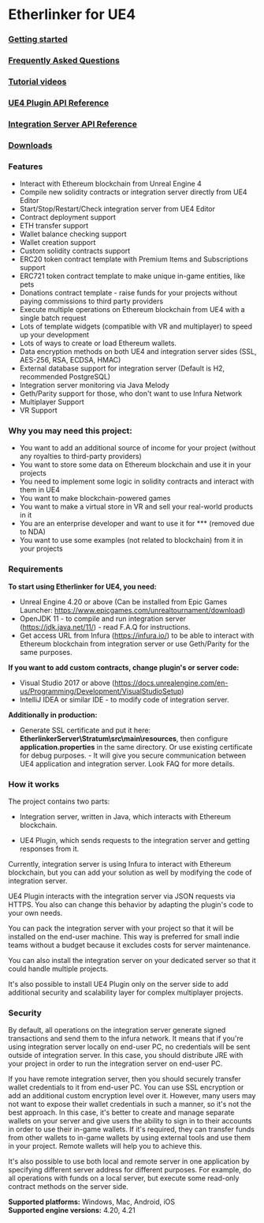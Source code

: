 # Etherlinker for UE4 #

### **[Getting started](https://bitbucket.org/kelheor/etherlinker-for-ue4/wiki/Getting%20started)** ###

### **[Frequently Asked Questions](https://bitbucket.org/kelheor/etherlinker-for-ue4/wiki/Frequently%20Asked%20Questions)** ###

### **[Tutorial videos](https://www.youtube.com/watch?v=uNWJeAJiQwg&list=PL_KX9infRdRiQjfQWTVG9kMvmKBsmUmUj)** ###

### **[UE4 Plugin API Reference](https://kelheor.bitbucket.io/Etherlinker/Etherlinker/)** ###

### **[Integration Server API Reference](https://kelheor.bitbucket.io/Etherlinker/Stratum/)** ###

### **[Downloads](https://drive.google.com/open?id=1OH30pWSP5c8Jthd1OEHdFf3BtfmN69D8)** ###

### **Features** ###

- Interact with Ethereum blockchain from Unreal Engine 4
- Compile new solidity contracts or integration server directly from UE4 Editor
- Start/Stop/Restart/Check integration server from UE4 Editor
- Contract deployment support
- ETH transfer support
- Wallet balance checking support
- Wallet creation support
- Custom solidity contracts support
- ERC20 token contract template with Premium Items and Subscriptions support
- ERC721 token contract template to make unique in-game entities, like pets
- Donations contract template - raise funds for your projects without paying commissions to third party providers
- Execute multiple operations on Ethereum blockchain from UE4 with a single batch request
- Lots of template widgets (compatible with VR and multiplayer) to speed up your development
- Lots of ways to create or load Ethereum wallets.
- Data encryption methods on both UE4 and integration server sides (SSL, AES-256, RSA, ECDSA, HMAC)
- External database support for integration server (Default is H2, recommended PostgreSQL)
- Integration server monitoring via Java Melody
- Geth/Parity support for those, who don't want to use Infura Network
- Multiplayer Support
- VR Support

### **Why you may need this project:** ###

- You want to add an additional source of income for your project (without any royalties to third-party providers)
- You want to store some data on Ethereum blockchain and use it in your projects
- You need to implement some logic in solidity contracts and interact with them in UE4
- You want to make blockchain-powered games
- You want to make a virtual store in VR and sell your real-world products in it
- You are an enterprise developer and want to use it for *** (removed due to NDA)
- You want to use some examples (not related to blockchain) from it in your projects

### **Requirements** ###

**To start using Etherlinker for UE4, you need:**

- Unreal Engine 4.20 or above (Can be installed from Epic Games Launcher: https://www.epicgames.com/unrealtournament/download)
- OpenJDK 11 - to compile and run integration server (https://jdk.java.net/11/) - read F.A.Q for instructions.
- Get access URL from Infura (https://infura.io/) to be able to interact with Ethereum blockchain from integration server or use Geth/Parity for the same purposes.

**If you want to add custom contracts, change plugin's or server code:**

- Visual Studio 2017 or above (https://docs.unrealengine.com/en-us/Programming/Development/VisualStudioSetup)
- IntelliJ IDEA or similar IDE - to modify code of integration server.  

**Additionally in production:**  

- Generate SSL certificate and put it here: **EtherlinkerServer\Stratum\src\main\resources**, then configure **application.properties** in the same directory. Or use existing certificate for debug purposes. - It will give you secure communication between UE4 application and integration server. Look FAQ for more details.  

### **How it works** ###

The project contains two parts:

- Integration server, written in Java, which interacts with Ethereum blockchain.
  
- UE4 Plugin, which sends requests to the integration server and getting responses from it.

Currently, integration server is using Infura to interact with Ethereum blockchain, but you can add your solution as well by modifying the code of integration server.

UE4 Plugin interacts with the integration server via JSON requests via HTTPS. You also can change this behavior by adapting the plugin's code to your own needs.

You can pack the integration server with your project so that it will be installed on the end-user machine. This way is preferred for small indie teams without a budget because it excludes costs for server maintenance.

You can also install the integration server on your dedicated server so that it could handle multiple projects.

It's also possible to install UE4 Plugin only on the server side to add additional security and scalability layer for complex multiplayer projects.

### **Security** ###

By default, all operations on the integration server generate signed transactions and send them to the infura network. It means that if you're using integration server locally on end-user PC, no credentials will be sent outside of integration server. In this case, you should distribute JRE with your project in order to run the integration server on end-user PC.  

If you have remote integration server, then you should securely transfer wallet credentials to it from end-user PC. You can use SSL encryption or add an additional custom encryption level over it. However, many users may not want to expose their wallet credentials in such a manner, so it's not the best approach. In this case, it's better to create and manage separate wallets on your server and give users the ability to sign in to their accounts in order to use their in-game wallets. If it's required, they can transfer funds from other wallets to in-game wallets by using external tools and use them in your project. Remote wallets will help you to achieve this.  

It's also possible to use both local and remote server in one application by specifying different server address for different purposes. For example, do all operations with funds on a local server, but execute some read-only contract methods on the server side.

**Supported platforms:** Windows, Mac, Android, iOS  
**Supported engine versions:** 4.20, 4.21